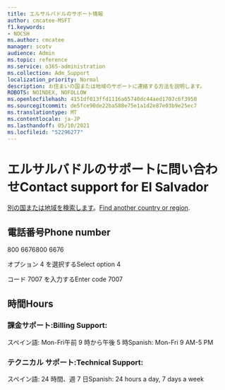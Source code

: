 ```yaml
---
title: エルサルバドルのサポート情報
author: cmcatee-MSFT
f1.keywords:
- NOCSH
ms.author: cmcatee
manager: scotv
audience: Admin
ms.topic: reference
ms.service: o365-administration
ms.collection: Adm_Support
localization_priority: Normal
description: お住まいの国または地域のサポートに連絡する方法を説明します。
ROBOTS: NOINDEX, NOFOLLOW
ms.openlocfilehash: 4151df013ffd1116a65740dc44aed1707c6f3950
ms.sourcegitcommit: de5fce90de22ba588e75e1a1d2e87e03b9e25ec7
ms.translationtype: MT
ms.contentlocale: ja-JP
ms.lasthandoff: 05/10/2021
ms.locfileid: "52296277"
---
```

# <a name="contact-support-for-el-salvador"></a><span data-ttu-id="fd1a6-103">エルサルバドルのサポートに問い合わせ</span><span class="sxs-lookup"><span data-stu-id="fd1a6-103">Contact support for El Salvador</span></span>

<span data-ttu-id="fd1a6-104">[別の国または地域を検索します](../../business-video/get-help-support.md)。</span><span class="sxs-lookup"><span data-stu-id="fd1a6-104">[Find another country or region](../../business-video/get-help-support.md).</span></span>

## <a name="phone-number"></a><span data-ttu-id="fd1a6-105">電話番号</span><span class="sxs-lookup"><span data-stu-id="fd1a6-105">Phone number</span></span>
<span data-ttu-id="fd1a6-106">800 6676</span><span class="sxs-lookup"><span data-stu-id="fd1a6-106">800 6676</span></span>

<span data-ttu-id="fd1a6-107">オプション 4 を選択する</span><span class="sxs-lookup"><span data-stu-id="fd1a6-107">Select option 4</span></span>

<span data-ttu-id="fd1a6-108">コード 7007 を入力する</span><span class="sxs-lookup"><span data-stu-id="fd1a6-108">Enter code 7007</span></span>

## <a name="hours"></a><span data-ttu-id="fd1a6-109">時間</span><span class="sxs-lookup"><span data-stu-id="fd1a6-109">Hours</span></span>
### <a name="billing-support"></a><span data-ttu-id="fd1a6-110">課金サポート:</span><span class="sxs-lookup"><span data-stu-id="fd1a6-110">Billing Support:</span></span>

<span data-ttu-id="fd1a6-111">スペイン語: Mon-Fri午前 9 時から午後 5 時</span><span class="sxs-lookup"><span data-stu-id="fd1a6-111">Spanish: Mon-Fri 9 AM-5 PM</span></span>

### <a name="technical-support"></a><span data-ttu-id="fd1a6-112">テクニカル サポート:</span><span class="sxs-lookup"><span data-stu-id="fd1a6-112">Technical Support:</span></span>

<span data-ttu-id="fd1a6-113">スペイン語: 24 時間、週 7 日</span><span class="sxs-lookup"><span data-stu-id="fd1a6-113">Spanish: 24 hours a day, 7 days a week</span></span>
